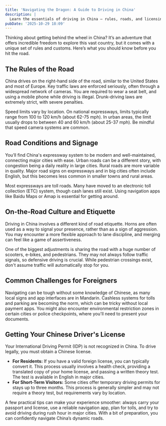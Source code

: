 ```yaml
---
title: 'Navigating the Dragon: A Guide to Driving in China'
description: |
  Learn the essentials of driving in China — rules, roads, and licensing for a safe journey.
pubDate: '2025-10-29 18:09'
---
```



Thinking about getting behind the wheel in China? It’s an adventure that offers incredible freedom to explore this vast
country, but it comes with a unique set of rules and customs. Here’s what you should know before you hit the road.

## The Rules of the Road

China drives on the right-hand side of the road, similar to the United States and most of Europe. Key traffic laws are
enforced seriously, often through a widespread network of cameras. You are required to wear a seat belt, and using a
mobile phone while driving is illegal. Drunk-driving laws are extremely strict, with severe penalties.

Speed limits vary by location. On national expressways, limits typically range from 100 to 120 km/h (about 62-75 mph).
In urban areas, the limit usually drops to between 40 and 60 km/h (about 25-37 mph). Be mindful that speed camera
systems are common.

## Road Conditions and Signage

You’ll find China's expressway system to be modern and well-maintained, connecting major cities with ease. Urban roads
can be a different story, with congestion being a daily reality in large cities. Rural roads are more variable in
quality. Major road signs on expressways and in big cities often include English, but this becomes less common in
smaller towns and rural areas.

Most expressways are toll roads. Many have moved to an electronic toll collection (ETC) system, though cash lanes still
exist. Using navigation apps like Baidu Maps or Amap is essential for getting around.

## On-the-Road Culture and Etiquette

Driving in China involves a different kind of road etiquette. Horns are often used as a way to signal your presence,
rather than as a sign of aggression. You may encounter a more flexible approach to lane discipline, and merging can feel
like a game of assertiveness.

One of the biggest adjustments is sharing the road with a huge number of scooters, e-bikes, and pedestrians. They may
not always follow traffic signals, so defensive driving is crucial. While pedestrian crossings exist, don't assume
traffic will automatically stop for you.

## Common Challenges for Foreigners

Navigating can be tough without some knowledge of Chinese, as many local signs and app interfaces are in Mandarin.
Cashless systems for tolls and parking are becoming the norm, which can be tricky without local payment apps. You might
also encounter environmental restriction zones in certain cities or police checkpoints, where you'll need to present
your documents.

## Getting Your Chinese Driver's License

Your International Driving Permit (IDP) is not recognized in China. To drive legally, you must obtain a Chinese license.

- **For Residents:** If you have a valid foreign license, you can typically convert it. This process usually involves a
  health check, providing a translated copy of your home license, and passing a written theory test. The test is
  available in English in major cities.
- **For Short-Term Visitors:** Some cities offer temporary driving permits for stays up to three months. This process is
  generally simpler and may not require a theory test, but requirements vary by location.

A few practical tips can make your experience smoother: always carry your passport and license, use a reliable
navigation app, plan for tolls, and try to avoid driving during rush hour in major cities. With a bit of preparation,
you can confidently navigate China’s dynamic roads.


